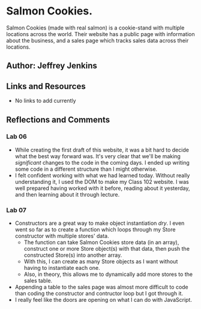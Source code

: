 # Salmon Cookies.

Salmon Cookies (made with real salmon) is a cookie-stand with multiple locations across the world. Their website has a public page with information about the business, and a sales page which tracks sales data across their locations.

## Author: Jeffrey Jenkins

## Links and Resources

- No links to add currently

## Reflections and Comments

### Lab 06

- While creating the first draft of this website, it was a bit hard to decide what the best way forward was. It's very clear that we'll be making *significant* changes to the code in the coming days. I ended up writing some code in a different structure than I might otherwise.
- I felt confident working with what we had learned today. Without really understanding it, I used the DOM to make my Class 102 website. I was well prepared having worked with it before, reading about it yesterday, and then learning about it through lecture.

### Lab 07

- Constructors are a great way to make object instantiation *dry*. I even went so far as to create a function which loops through my Store constructor with multiple stores' data.
  - The function can take Salmon Cookies store data (in an array), construct one or more Store object(s) with that data, then push the constructed Store(s) into another array. 
  - With this, I can create as many Store objects as I want without having to instantiate each one. 
  - Also, in theory, this allows me to dynamically add more stores to the sales table.
- Appending a table to the sales page was almost more difficult to code than coding the constructor and contructor loop but I got through it.
- I really feel like the doors are opening on what I can do with JavaScript.
